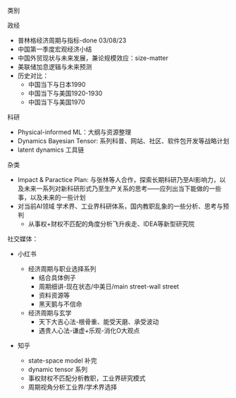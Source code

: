 
类别

政经
- 普林格经济周期与指标-done 03/08/23
- 中国第一季度宏观经济小结
- 中国外贸现状与未来发展，兼论规模效应：size-matter
- 美联储加息逻辑与未来预测
- 历史对比：
    - 中国当下与日本1990
    - 中国当下与美国1920-1930
    - 中国当下与美国1970


科研
- Physical-informed ML：大纲与资源整理
- Dynamics Bayesian Tensor: 系列科普、网站、社区、软件包开发等战略计划
- latent dynamics 工具链


杂类
- Impact & Paractice Plan: 与张林等人合作，探索长期科研乃至AI影响力，以及未来一系列对新科研形式乃至生产关系的思考——应列出当下能做的一些事，以及未来的一些计划 
- 对当前AI领域 学术界、工业界科研体系，国内教职乱象的一些分析、思考与预判
  - 从事权+财权不匹配的角度分析飞升疾走、IDEA等新型研究院

社交媒体：
- 小红书
  - 经济周期与职业选择系列
    - 结合具体例子
    - 周期细讲-现在状态/中美日/main street-wall street
    - 资料资源等
    - 黑天鹅与不信命
  - 经济周期与玄学
    - 天下大吉心法-根骨重、能受天磨、承受波动
    - 遇贵人心法-谦虚+乐观-消化O大观点

- 知乎
  - state-space model 补完
  - dynamic tensor 系列
  - 事权财权不匹配分析教职，工业界研究模式
  - 周期视角分析工业界/学术界选择
  
